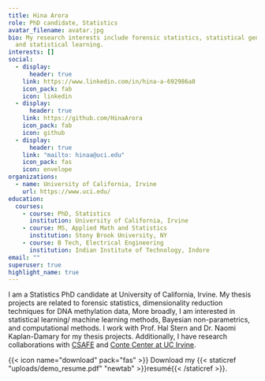 ```yaml
---
title: Hina Arora
role: PhD candidate, Statistics
avatar_filename: avatar.jpg
bio: My research interests include forensic statistics, statistical genomics,
  and statistical learning.
interests: []
social:
  - display:
      header: true
    link: https://www.linkedin.com/in/hina-a-692986a0
    icon_pack: fab
    icon: linkedin
  - display:
      header: true
    link: https://github.com/HinaArora
    icon_pack: fab
    icon: github
  - display:
      header: true
    link: "mailto: hinaa@uci.edu"
    icon_pack: fas
    icon: envelope
organizations:
  - name: University of California, Irvine
    url: https://www.uci.edu/
education:
  courses:
    - course: PhD, Statistics
      institution: University of California, Irvine
    - course: MS, Applied Math and Statistics
      institution: Stony Brook University, NY
    - course: B Tech, Electrical Engineering
      institution: Indian Institute of Technology, Indore
email: ""
superuser: true
highlight_name: true
---
```

I am a Statistics PhD candidate at University of California, Irvine. My thesis projects are related to forensic statistics, dimensionality reduction techniques for DNA methylation data, More broadly, I am interested in statistical learning/ machine learning methods, Bayesian non-parametrics, and computational methods. I work with Prof. Hal Stern and Dr. Naomi Kaplan-Damary for my thesis projects. Additionally, I have research collaborations with [CSAFE](https://forensicstats.org/) and [Conte Center at UC Irvine](https://contecenter.uci.edu/).

{{< icon name="download" pack="fas" >}} Download my {{< staticref "uploads/demo_resume.pdf" "newtab" >}}resumé{{< /staticref >}}.